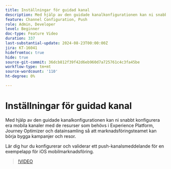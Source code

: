 ```yaml
---
title: Inställningar för guidad kanal
description: Med hjälp av den guidade kanalkonfigurationen kan ni snabbt konfigurera era mobila kanaler med de resurser som behövs i Experience Platform, Journey Optimizer och datainsamling så att marknadsföringsteamet kan börja bygga kampanjer och resor. Lär dig hur du konfigurerar och validerar ett push-kanalsmeddelande för en exempelapp för iOS mobilmarknadsföring.
feature: Channel Configuration, Push
role: Admin, Developer
level: Beginner
doc-type: Feature Video
duration: 337
last-substantial-update: 2024-08-23T00:00:00Z
jira: KT-16041
hidefromtoc: true
hide: true
source-git-commit: 36dcb812f39f42d6eb960d7a725761c4c3fa45be
workflow-type: tm+mt
source-wordcount: '110'
ht-degree: 0%

---
```



# Inställningar för guidad kanal

Med hjälp av den guidade kanalkonfigurationen kan ni snabbt konfigurera era mobila kanaler med de resurser som behövs i Experience Platform, Journey Optimizer och datainsamling så att marknadsföringsteamet kan börja bygga kampanjer och resor.

Lär dig hur du konfigurerar och validerar ett push-kanalsmeddelande för en exempelapp för iOS mobilmarknadsföring.

>[!VIDEO](https://video.tv.adobe.com/v/3433053/?learn=on)
